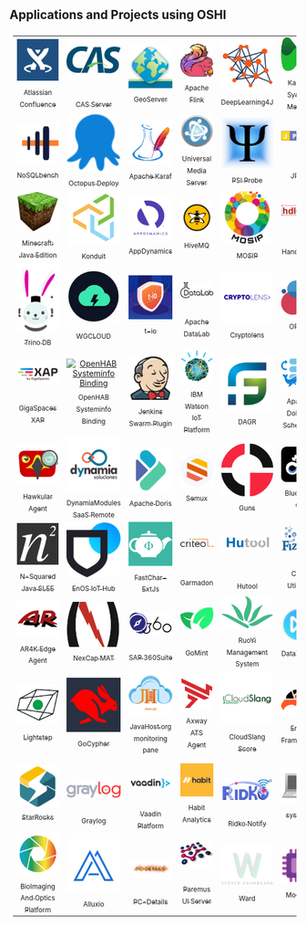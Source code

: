 Applications and Projects using OSHI
-------------------
<table style="padding:6px"><tr>
    <td align=center width=134px><a href="https://www.atlassian.com/software/confluence"><img src="https://raw.githubusercontent.com/oshi/oshi/master/src/site/resources/images/confluence.png" alt="Atlassian Confluence" width=122px><sub><br/>Atlassian Confluence</sub></a></td>
    <td align=center width=134px><a href="https://apereo.github.io/cas"><img src="https://raw.githubusercontent.com/oshi/oshi/master/src/site/resources/images/cas.png" alt="CAS Server" width=122px><sub><br/><br/>CAS Server</sub></a></td>
    <td align=center width=134px><a href="https://docs.geoserver.org/stable/en/user/community/status-monitoring/index.html"><img src="https://raw.githubusercontent.com/oshi/oshi/master/src/site/resources/images/geoserver.png" alt="GeoServer" width=122px><sub><br/>GeoServer</sub></a></td>
    <td align=center width=134px><a href="https://flink.apache.org/"><img src="https://raw.githubusercontent.com/oshi/oshi/master/src/site/resources/images/flink.png" alt="Apache Flink" width=122px><sub><br/>Apache Flink</sub></a></td>
    <td align=center width=134px><a href="https://deeplearning4j.org/"><img src="https://raw.githubusercontent.com/oshi/oshi/master/src/site/resources/images/dl4j.png" alt="DeepLearning4J" width=122px><sub><br/>DeepLearning4J</sub></a></td>
    <td align=center width=134px><a href="https://kamon.io/"><img src="https://raw.githubusercontent.com/oshi/oshi/master/src/site/resources/images/kamon.png" alt="Kamon System Metrics" width=122px><sub><br/>Kamon System Metrics</sub></a></td>
  </tr><tr></tr><tr>
    <td align=center width=134px><a href="https://github.com/nosqlbench/nosqlbench"><img src="https://raw.githubusercontent.com/oshi/oshi/master/src/site/resources/images/nosqlbench.png" alt="NoSQLbench" width=122px><sub><br/>NoSQLbench</sub></a></td>
    <td align=center width=134px><a href="https://octopus.com/"><img src="https://raw.githubusercontent.com/oshi/oshi/master/src/site/resources/images/octopus.svg" alt="Octopus Deploy" width=122px><sub><br/>Octopus Deploy</sub></a></td>
    <td align=center width=134px><a href="https://karaf.apache.org/"><img src="https://raw.githubusercontent.com/oshi/oshi/master/src/site/resources/images/karaf.png" alt="Apache Karaf" width=122px><sub><br/>Apache Karaf</sub></a></td>
    <td align=center width=134px><a href="https://github.com/UniversalMediaServer/UniversalMediaServer"><img src="https://raw.githubusercontent.com/oshi/oshi/master/src/site/resources/images/ums.png" alt="Universal Media Server" width=122px><sub><br/>Universal Media Server</sub></a></td>
    <td align=center width=134px><a href="https://github.com/psi-probe/psi-probe"><img src="https://raw.githubusercontent.com/oshi/oshi/master/src/site/resources/images/psi.jpg" alt="PSI Probe" width=122px><sub><br/>PSI Probe</sub></a></td>
    <td align=center width=134px><a href="https://jppf.org/"><br/><img src="https://raw.githubusercontent.com/oshi/oshi/master/src/site/resources/images/jppf.gif" alt="JPPF" width=122px><sub><br/><br/><br/>JPPF</sub></a></td>
  </tr><tr></tr><tr>
    <td align=center width=134px><a href="https://www.minecraft.net"><img src="https://raw.githubusercontent.com/oshi/oshi/master/src/site/resources/images/minecraft.png" alt="Minecraft: Java Edition" width=122px><sub><br/>Minecraft: Java Edition</sub></a></td>
    <td align=center width=134px><a href="https://konduit.ai/"><img src="https://raw.githubusercontent.com/oshi/oshi/master/src/site/resources/images/konduit.png" alt="Konduit" width=122px><sub><br/>Konduit</sub></a></td>
    <td align=center width=134px><a href="https://www.appdynamics.com/"><img src="https://raw.githubusercontent.com/oshi/oshi/master/src/site/resources/images/appdynamics.png" alt="AppDynamics" width=122px><sub><br/>AppDynamics</sub></a></td>
    <td align=center width=134px><a href="https://www.hivemq.com/"><img src="https://raw.githubusercontent.com/oshi/oshi/master/src/site/resources/images/hivemq.png" alt="HiveMQ" width=122px><sub><br/>HiveMQ</sub></a></td>
    <td align=center width=134px><a href="https://mosip.io/"><img src="https://raw.githubusercontent.com/oshi/oshi/master/src/site/resources/images/mosip.png" alt="MOSIP" width=122px><sub><br/>MOSIP</sub></a></td>
    <td align=center width=134px><a href="https://www.handle.net/"><br/><img src="https://raw.githubusercontent.com/oshi/oshi/master/src/site/resources/images/hdl.gif" alt="Handle.net" width=122px><sub><br/><br/><br/>Handle.net</sub></a></td>
  </tr><tr></tr><tr>
    <td align=center width=134px><a href="https://trino.io/"><img src="https://raw.githubusercontent.com/oshi/oshi/master/src/site/resources/images/trino.svg" alt="Trino DB" height=122px><sub>Trino DB</sub></a></td>
    <td align=center width=134px><a href="https://github.com/tianshiyeben/wgcloud"><img src="https://raw.githubusercontent.com/oshi/oshi/master/src/site/resources/images/wgcloud.png" alt="WGCLOUD" width=122px><sub><br/>WGCLOUD</sub></a></td>
    <td align=center width=134px><a href="https://github.com/tywo45/t-io"><img src="https://raw.githubusercontent.com/oshi/oshi/master/src/site/resources/images/t-io.jpg" alt="t-io" width=122px><sub><br/>t-io</sub></a></td>
    <td align=center width=134px><a href="https://github.com/apache/incubator-datalab"><br/><img src="https://raw.githubusercontent.com/oshi/oshi/master/src/site/resources/images/datalab.svg" alt="Apache DataLab" width=122px><sub><br/><br/>Apache DataLab</sub></a></td>
    <td align=center width=134px><a href="https://cryptolens.io/"><img src="https://raw.githubusercontent.com/oshi/oshi/master/src/site/resources/images/cryptolens.png" alt="Cryptolens" width=122px><sub><br/>Cryptolens</sub></a></td>
    <td align=center width=134px><a href="https://github.com/hiparker/opsli-boot"><img src="https://raw.githubusercontent.com/oshi/oshi/master/src/site/resources/images/opsli.png" alt="OPSLI" width=122px><sub><br/>OPSLI</sub></a></td>
  </tr><tr></tr><tr>
    <td align=center width=134px><a href="https://xap.github.io/"><img src="https://raw.githubusercontent.com/oshi/oshi/master/src/site/resources/images/xap.png" alt="GigaSpaces XAP" width=122px><sub><br/><br/>GigaSpaces XAP</sub></a></td>
    <td align=center width=134px><a href="https://github.com/openhab/openhab-addons/tree/main/bundles/org.openhab.binding.systeminfo"><img src="https://raw.githubusercontent.com/oshi/oshi/master/src/site/resources/images/openhab.png" alt="OpenHAB Systeminfo Binding" width=122px><sub><br/>OpenHAB Systeminfo Binding</sub></a></td>
    <td align=center width=134px><a href="https://wiki.jenkins.io/display/JENKINS/Swarm+Plugin"><img src="https://raw.githubusercontent.com/oshi/oshi/master/src/site/resources/images/jenkins.png" alt="Jenkins Swarm Plugin" width=122px><sub><br/>Jenkins Swarm Plugin</sub></a></td>
    <td align=center width=134px><a href="https://ibm-watson-iot.github.io/iot-java/"><img src="https://raw.githubusercontent.com/oshi/oshi/master/src/site/resources/images/watson.png" alt="IBM Watson IoT Platform" width=122px><sub><br/>IBM Watson IoT Platform</sub></a></td>
    <td align=center width=134px><a href="https://github.com/fulcrumgenomics/dagr"><img src="https://raw.githubusercontent.com/oshi/oshi/master/src/site/resources/images/dagr.png" alt="DAGR" width=122px><sub><br/>DAGR</sub></a></td>
    <td align=center width=134px><a href="https://dolphinscheduler.apache.org/"><img src="https://raw.githubusercontent.com/oshi/oshi/master/src/site/resources/images/dolphinscheduler.png" alt="Apache Dolphin Scheduler" width=122px><sub><br/>Apache Dolphin Scheduler</sub></a></td>
  </tr><tr></tr><tr>
    <td align=center width=134px><a href="https://github.com/hawkular/hawkular-agent"><img src="https://raw.githubusercontent.com/oshi/oshi/master/src/site/resources/images/hawkular.png" alt="Hawkular Agent" width=122px><sub><br/>Hawkular Agent</sub></a></td>
    <td align=center width=134px><a href="https://dynamiasoluciones.com/"><img src="https://raw.githubusercontent.com/oshi/oshi/master/src/site/resources/images/dynamia.png" alt="DynamiaModules SaaS Remote" width=122px><sub><br/>DynamiaModules SaaS Remote</sub></a></td>
    <td align=center width=134px><a href="https://doris.incubator.apache.org/"><img src="https://raw.githubusercontent.com/oshi/oshi/master/src/site/resources/images/doris.png" alt="Apache Doris" width=122px><sub><br/>Apache Doris</sub></a></td>
    <td align=center width=134px><a href="https://www.semux.org/"><img src="https://raw.githubusercontent.com/oshi/oshi/master/src/site/resources/images/semux.svg" alt="Semux" width=122px><sub><br/>Semux</sub></a></td>
    <td align=center width=134px><a href="https://github.com/stylefeng/Guns"><img src="https://raw.githubusercontent.com/oshi/oshi/master/src/site/resources/images/guns.png" alt="Guns" width=122px><sub><br/>Guns</sub></a></td>
    <td align=center width=134px><a href="https://github.com/Tencent/bk-ci"><img src="https://raw.githubusercontent.com/oshi/oshi/master/src/site/resources/images/bkci.png" alt="BlueKing CI" width=122px><sub><br/>BlueKing CI</sub></a></td>
  </tr><tr></tr><tr>
    <td align=center width=134px><a href="https://nsquared.co.nz/files/n2jslee/technical_guide/"><img src="https://raw.githubusercontent.com/oshi/oshi/master/src/site/resources/images/nsquared.png" alt="N-Squared Java SLEE" width=122px><sub><br/>N-Squared Java SLEE</sub></a></td>
    <td align=center width=134px><a href="https://developer.envisioniot.com/"><img src="https://raw.githubusercontent.com/oshi/oshi/master/src/site/resources/images/enosiot.png" alt="EnOS IoT Hub" width=122px><sub><br/>EnOS IoT Hub</sub></a></td>
    <td align=center width=134px><a href="https://www.fastchar.com/fc_lib/13"><img src="https://raw.githubusercontent.com/oshi/oshi/master/src/site/resources/images/fastchar.png" alt="FastChar-ExtJs" width=122px><sub><br/>FastChar-ExtJs</sub></a></td>
    <td align=center width=134px><a href="https://github.com/criteo/garmadon"><br/><img src="https://raw.githubusercontent.com/oshi/oshi/master/src/site/resources/images/garmadon.png" alt="Garmadon" width=122px><sub><br/><br/><br/>Garmadon</sub></a></td>
    <td align=center width=134px><a href="https://www.hutool.cn/"><br/><img src="https://raw.githubusercontent.com/oshi/oshi/master/src/site/resources/images/hutool.jpg" alt="Hutool" width=122px><sub><br/><br/><br/>Hutool</sub></a></td>
    <td align=center width=134px><a href="https://github.com/fizzed/crux"><img src="https://raw.githubusercontent.com/oshi/oshi/master/src/site/resources/images/crux.png" alt="Crux Utilities" width=122px><sub><br/><br/>Crux Utilities</sub></a></td>
  </tr><tr></tr><tr>
    <td align=center width=134px><a href="https://app.rossonet.net/"><img src="https://raw.githubusercontent.com/oshi/oshi/master/src/site/resources/images/ar4k.png" alt="A44K Edge Agent" width=122px><sub><br/>AR4K Edge Agent</sub></a></td>
    <td align=center width=134px><a href="https://www.nexess-solutions.com/fr/produits/application-nexcap-mat/"><img src="https://raw.githubusercontent.com/oshi/oshi/master/src/site/resources/images/nexcap.png" alt="NexCap MAT" width=122px><sub><br/>NexCap MAT</sub></a></td>
    <td align=center width=134px><a href="https://360suite.io/"><br/><img src="https://raw.githubusercontent.com/oshi/oshi/master/src/site/resources/images/360suite.png" alt="SAP 360Suite" width=122px><sub><br/><br/>SAP 360Suite</sub></a></td>
    <td align=center width=134px><a href="https://github.com/gomint/gomint"><img src="https://raw.githubusercontent.com/oshi/oshi/master/src/site/resources/images/gomint.png" alt="GoMint" width=122px><sub><br/><br/>GoMint</sub></a></td>
    <td align=center width=134px><a href="https://www.ruoyi.vip/"><img src="https://raw.githubusercontent.com/oshi/oshi/master/src/site/resources/images/ruoyi.png" alt="RuoYi Management System" width=122px><sub><br/>RuoYi Management System</sub></a></td>
    <td align=center width=134px><a href="https://github.com/WeiYe-Jing/datax-web"><img src="https://raw.githubusercontent.com/oshi/oshi/master/src/site/resources/images/dataxweb.jpg" alt="DataX Web" width=122px><sub><br/>DataX Web</sub></a></td>
  </tr><tr></tr><tr>
    <td align=center width=134px><a href="https://lightstep.com/"><img src="https://raw.githubusercontent.com/oshi/oshi/master/src/site/resources/images/lightstep.png" alt="Lightstep" width=122px><sub><br/>Lightstep</sub></a></td>
    <td align=center width=134px><a href="https://www.gocypher.com/gocypher/"><img src="https://raw.githubusercontent.com/oshi/oshi/master/src/site/resources/images/gocypher.png" alt="GoCypher" width=122px><sub><br/>GoCypher</sub></a></td>
    <td align=center width=134px><a href="https://javahost.org"><img src="https://raw.githubusercontent.com/oshi/oshi/master/src/site/resources/images/javahost.org.png" alt="javahost" width=122px><sub><br/>JavaHost.org monitoring pane</sub></a></td>
    <td align=center width=134px><a href="https://axway.github.io/ats-framework/ATS-Documentation.html"><img src="https://raw.githubusercontent.com/oshi/oshi/master/src/site/resources/images/axway.png" alt="Axway ATS Agent" width=122px><sub><br/>Axway ATS Agent</sub></a></td>
    <td align=center width=134px><a href="https://github.com/CloudSlang/score"><img src="https://raw.githubusercontent.com/oshi/oshi/master/src/site/resources/images/cloudslang.png" alt="CloudSlang Score" width=122px><sub><br/>CloudSlang Score</sub></a></td>
    <td align=center width=134px><a href="https://github.com/erupts/erupt"><img src="https://raw.githubusercontent.com/oshi/oshi/master/src/site/resources/images/erupt.svg" alt="Erupt Framework" width=122px><sub><br/>Erupt Framework</sub></a></td>
  </tr><tr></tr><tr>
    <td align=center width=134px><a href="https://www.starrocks.com/en-US/index"><img src="https://raw.githubusercontent.com/oshi/oshi/master/src/site/resources/images/starrocks.png" alt="StarRocks" width=122px><sub>StarRocks</sub></a></td>
    <td align=center width=134px><a href="https://www.graylog.org/"><br/><br/><img src="https://raw.githubusercontent.com/oshi/oshi/master/src/site/resources/images/graylog.svg" alt="Graylog" width=122px><sub><br/><br/>Graylog</sub></a></td>
    <td align=center width=134px><a href="https://vaadin.com/"><br/><br/><img src="https://raw.githubusercontent.com/oshi/oshi/master/src/site/resources/images/vaadin.png" alt="Vaadin Platform" width=122px><sub><br/><br/>Vaadin Platform</sub></a></td>
    <td align=center width=134px><a href="https://docs.habit.io/"><img src="https://raw.githubusercontent.com/oshi/oshi/master/src/site/resources/images/habit.png" alt="Habit Analytics" width=122px><sub><br/>Habit Analytics</sub></a></td>
    <td align=center width=134px><a href="http://www.ridkorfid.com/"><br/><br/><img src="https://raw.githubusercontent.com/oshi/oshi/master/src/site/resources/images/ridko.jpg" alt="Ridko Notify" width=122px><sub><br/><br/>Ridko Notify</sub></a></td>
    <td align=center width=134px><a href="https://github.com/Krillsson/sys-API"><img src="https://raw.githubusercontent.com/oshi/oshi/master/src/site/resources/images/sysapi.png" alt="sys-API" width=122px><sub><br/>sys-API</sub></a></td>
  </tr><tr></tr><tr>
    <td align=center width=134px><a href="https://biop.github.io/ijp-imagetoatlas/"><img src="https://raw.githubusercontent.com/oshi/oshi/master/src/site/resources/images/BIOP.png" alt="BioImaging And Optics Platform" width=122px><sub><br/>BioImaging And Optics Platform</sub></a></td>
    <td align=center width=134px><a href="https://www.alluxio.io/"><img src="https://raw.githubusercontent.com/oshi/oshi/master/src/site/resources/images/alluxio.png" alt="Alluxio" width=122px><sub><br/>Alluxio</sub></a></td>
    <td align=center width=134px><a href="https://github.com/MattFLying/PC-Details"><br/><br/><img src="https://raw.githubusercontent.com/oshi/oshi/master/src/site/resources/images/pc-details.png" alt="PC-Details" width=122px><sub><br/><br/>PC-Details</sub></a></td>
    <td align=center width=134px><a href="https://github.com/paremus/ui_server"><img src="https://raw.githubusercontent.com/oshi/oshi/master/src/site/resources/images/paremus.png" alt="Paremus UI Server" width=122px><sub><br/><br/>Paremus UI Server</sub></a></td>
    <td align=center width=134px><a href="https://github.com/B-Software/Ward"><img src="https://raw.githubusercontent.com/oshi/oshi/master/src/site/resources/images/ward.png" alt="Ward" width=122px><sub><br/>Ward</sub></a></td>
    <td align=center width=134px><a href="https://github.com/rememberber/MooInfo"><img src="https://raw.githubusercontent.com/oshi/oshi/master/src/site/resources/images/MooInfo.svg" alt="MooInfo" width=122px><sub><br/>MooInfo</sub></a></td>
</tr></table>
